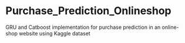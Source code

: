 # Purchase_Prediction_Onlineshop
GRU and Catboost implementation for purchase prediction in an online-shop website using Kaggle dataset
